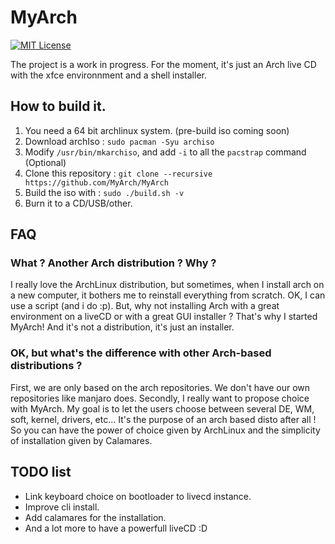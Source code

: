 # MyArch
[![MIT License](https://img.shields.io/badge/license-MIT-blue.svg)](https://github.com/MyArch/MyArch/blob/master/LICENSE)

The project is a work in progress.
For the moment, it's just an Arch live CD with the xfce environnment and a shell installer.

## How to build it.

1. You need a 64 bit archlinux system. (pre-build iso coming soon)
2. Download archIso : `sudo pacman -Syu archiso`
3. Modify `/usr/bin/mkarchiso`, and add `-i` to all the `pacstrap` command (Optional)
4. Clone this repository : `git clone --recursive https://github.com/MyArch/MyArch`
5. Build the iso with : `sudo ./build.sh -v`
6. Burn it to a CD/USB/other.

## FAQ

### What ? Another Arch distribution ? Why ?

I really love the ArchLinux distribution, but sometimes, when I install arch on
a new computer, it bothers me to reinstall everything from scratch. OK, I can use a
script (and i do :p). But, why not installing Arch with a great environment on a
liveCD or with a great GUI installer ? That's why I started MyArch! And it's not a
distribution, it's just an installer.

### OK, but what's the difference with other Arch-based distributions ?

First, we are only based on the arch repositories. We don't have our own repositories
like manjaro does. Secondly, I really want to propose choice with MyArch. My goal is
to let the users choose between several DE, WM, soft, kernel, drivers, etc... It's
the purpose of an arch based disto after all ! So you can have the power of choice given by
ArchLinux and the simplicity of installation given by Calamares.

## TODO list

- Link keyboard choice on bootloader to livecd instance.
- Improve cli install.
- Add calamares for the installation.
- And a lot more to have a powerfull liveCD :D
